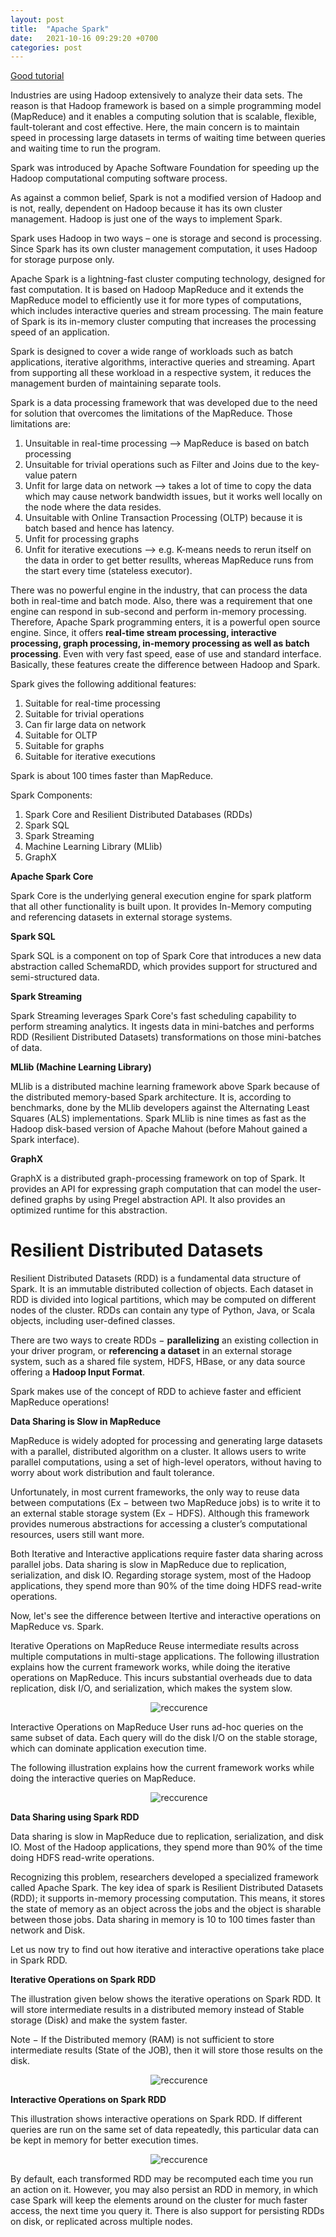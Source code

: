 ```yaml
---
layout: post
title:  "Apache Spark"
date:   2021-10-16 09:29:20 +0700
categories: post
---
```


[Good tutorial](https://data-flair.training/blogs/spark-tutorials-home/#tutorials)

Industries are using Hadoop extensively to analyze their data sets. The reason is that Hadoop framework is based on a simple programming model (MapReduce) and it enables a computing solution that is scalable, flexible, fault-tolerant and cost effective. Here, the main concern is to maintain speed in processing large datasets in terms of waiting time between queries and waiting time to run the program.

Spark was introduced by Apache Software Foundation for speeding up the Hadoop computational computing software process.

As against a common belief, Spark is not a modified version of Hadoop and is not, really, dependent on Hadoop because it has its own cluster management. Hadoop is just one of the ways to implement Spark.

Spark uses Hadoop in two ways – one is storage and second is processing. Since Spark has its own cluster management computation, it uses Hadoop for storage purpose only.

Apache Spark is a lightning-fast cluster computing technology, designed for fast computation. It is based on Hadoop MapReduce and it extends the MapReduce model to efficiently use it for more types of computations, which includes interactive queries and stream processing. The main feature of Spark is its in-memory cluster computing that increases the processing speed of an application.

Spark is designed to cover a wide range of workloads such as batch applications, iterative algorithms, interactive queries and streaming. Apart from supporting all these workload in a respective system, it reduces the management burden of maintaining separate tools.

Spark is a data processing framework that was developed due to the need for solution that overcomes the limitations of the MapReduce.  Those limitations are:

1. Unsuitable in real-time processing --> MapReduce is based on batch processing
2. Unsuitable for trivial operations such as Filter and Joins due to the key-value patern
3. Unfit for large data on network --> takes a lot of time to copy the data which may cause network bandwidth issues, but it works well locally on the node where the data resides.
4. Unsuitable with Online Transaction Processing (OLTP) because it is batch based and hence has latency.
5. Unfit for processing graphs
6. Unfit for iterative executions --> e.g. K-means needs to rerun itself on the data in order to get better resullts, whereas MapReduce runs from the start every time (stateless executor). 

There was no powerful engine in the industry, that can process the data both in real-time and batch mode. Also, there was a requirement that one engine can respond in sub-second and perform in-memory processing.
Therefore, Apache Spark programming enters, it is a powerful open source engine. Since, it offers **real-time stream processing, interactive processing, graph processing, in-memory processing as well as batch processing**. 
Even with very fast speed, ease of use and standard interface. Basically, these features create the difference between Hadoop and Spark. 

Spark gives the following additional features:

1. Suitable for real-time processing
2. Suitable for trivial operations
3. Can fir large data on network
4. Suitable for OLTP
5. Suitable for graphs
6. Suitable for iterative executions

Spark is about 100 times faster than MapReduce.

Spark Components:

1. Spark Core and Resilient Distributed Databases (RDDs)
2. Spark SQL
3. Spark Streaming 
4. Machine Learning Library (MLlib)
5. GraphX


**Apache Spark Core**

Spark Core is the underlying general execution engine for spark platform that all other functionality is built upon. It provides In-Memory computing and referencing datasets in external storage systems.

**Spark SQL**

Spark SQL is a component on top of Spark Core that introduces a new data abstraction called SchemaRDD, which provides support for structured and semi-structured data.

**Spark Streaming**

Spark Streaming leverages Spark Core's fast scheduling capability to perform streaming analytics. It ingests data in mini-batches and performs RDD (Resilient Distributed Datasets) transformations on those mini-batches of data.

**MLlib (Machine Learning Library)**

MLlib is a distributed machine learning framework above Spark because of the distributed memory-based Spark architecture. It is, according to benchmarks, done by the MLlib developers against the Alternating Least Squares (ALS) implementations. Spark MLlib is nine times as fast as the Hadoop disk-based version of Apache Mahout (before Mahout gained a Spark interface).

**GraphX**

GraphX is a distributed graph-processing framework on top of Spark. It provides an API for expressing graph computation that can model the user-defined graphs by using Pregel abstraction API. It also provides an optimized runtime for this abstraction.


# Resilient Distributed Datasets

Resilient Distributed Datasets (RDD) is a fundamental data structure of Spark. It is an immutable distributed collection of objects. Each dataset in RDD is divided into logical partitions, which may be computed on different nodes of the cluster. RDDs can contain any type of Python, Java, or Scala objects, including user-defined classes.

There are two ways to create RDDs − **parallelizing** an existing collection in your driver program, or **referencing a dataset** in an external storage system, such as a shared file system, HDFS, HBase, or any data source offering a **Hadoop Input Format**.

Spark makes use of the concept of RDD to achieve faster and efficient MapReduce operations!


**Data Sharing is Slow in MapReduce**

MapReduce is widely adopted for processing and generating large datasets with a parallel, distributed algorithm on a cluster. It allows users to write parallel computations, using a set of high-level operators, without having to worry about work distribution and fault tolerance.

Unfortunately, in most current frameworks, the only way to reuse data between computations (Ex − between two MapReduce jobs) is to write it to an external stable storage system (Ex − HDFS). Although this framework provides numerous abstractions for accessing a cluster’s computational resources, users still want more.

Both Iterative and Interactive applications require faster data sharing across parallel jobs. Data sharing is slow in MapReduce due to replication, serialization, and disk IO. Regarding storage system, most of the Hadoop applications, they spend more than 90% of the time doing HDFS read-write operations.

Now, let's see the difference between Itertive and interactive operations on MapReduce vs. Spark.

Iterative Operations on MapReduce
Reuse intermediate results across multiple computations in multi-stage applications. The following illustration explains how the current framework works, while doing the iterative operations on MapReduce. This incurs substantial overheads due to data replication, disk I/O, and serialization, which makes the system slow.


&nbsp;&nbsp;&nbsp;&nbsp;&nbsp;&nbsp;&nbsp;&nbsp;&nbsp;&nbsp;&nbsp;&nbsp;&nbsp;&nbsp;&nbsp;&nbsp;&nbsp;&nbsp; 
&nbsp;&nbsp;&nbsp;&nbsp;&nbsp;&nbsp;&nbsp;&nbsp;&nbsp;&nbsp;&nbsp;&nbsp;&nbsp;&nbsp;&nbsp;&nbsp;&nbsp;&nbsp; 
&nbsp;&nbsp;&nbsp;&nbsp;&nbsp;&nbsp;&nbsp;&nbsp;&nbsp;&nbsp;&nbsp;&nbsp;&nbsp;&nbsp;&nbsp;&nbsp;&nbsp;&nbsp; 
![reccurence](../../assets/posts_images/spark_0.png)


Interactive Operations on MapReduce
User runs ad-hoc queries on the same subset of data. Each query will do the disk I/O on the stable storage, which can dominate application execution time.

The following illustration explains how the current framework works while doing the interactive queries on MapReduce.

&nbsp;&nbsp;&nbsp;&nbsp;&nbsp;&nbsp;&nbsp;&nbsp;&nbsp;&nbsp;&nbsp;&nbsp;&nbsp;&nbsp;&nbsp;&nbsp;&nbsp;&nbsp; 
&nbsp;&nbsp;&nbsp;&nbsp;&nbsp;&nbsp;&nbsp;&nbsp;&nbsp;&nbsp;&nbsp;&nbsp;&nbsp;&nbsp;&nbsp;&nbsp;&nbsp;&nbsp; 
&nbsp;&nbsp;&nbsp;&nbsp;&nbsp;&nbsp;&nbsp;&nbsp;&nbsp;&nbsp;&nbsp;&nbsp;&nbsp;&nbsp;&nbsp;&nbsp;&nbsp;&nbsp; 
![reccurence](../../assets/posts_images/spark_1.png)

**Data Sharing using Spark RDD**

Data sharing is slow in MapReduce due to replication, serialization, and disk IO. Most of the Hadoop applications, they spend more than 90% of the time doing HDFS read-write operations.

Recognizing this problem, researchers developed a specialized framework called Apache Spark. The key idea of spark is Resilient Distributed Datasets (RDD); it supports in-memory processing computation. This means, it stores the state of memory as an object across the jobs and the object is sharable between those jobs. Data sharing in memory is 10 to 100 times faster than network and Disk.

Let us now try to find out how iterative and interactive operations take place in Spark RDD.

**Iterative Operations on Spark RDD**

The illustration given below shows the iterative operations on Spark RDD. It will store intermediate results in a distributed memory instead of Stable storage (Disk) and make the system faster.

Note − If the Distributed memory (RAM) is not sufficient to store intermediate results (State of the JOB), then it will store those results on the disk.

&nbsp;&nbsp;&nbsp;&nbsp;&nbsp;&nbsp;&nbsp;&nbsp;&nbsp;&nbsp;&nbsp;&nbsp;&nbsp;&nbsp;&nbsp;&nbsp;&nbsp;&nbsp; 
&nbsp;&nbsp;&nbsp;&nbsp;&nbsp;&nbsp;&nbsp;&nbsp;&nbsp;&nbsp;&nbsp;&nbsp;&nbsp;&nbsp;&nbsp;&nbsp;&nbsp;&nbsp; 
&nbsp;&nbsp;&nbsp;&nbsp;&nbsp;&nbsp;&nbsp;&nbsp;&nbsp;&nbsp;&nbsp;&nbsp;&nbsp;&nbsp;&nbsp;&nbsp;&nbsp;&nbsp; 
![reccurence](../../assets/posts_images/spark_2.png)

**Interactive Operations on Spark RDD**

This illustration shows interactive operations on Spark RDD. If different queries are run on the same set of data repeatedly, this particular data can be kept in memory for better execution times.

&nbsp;&nbsp;&nbsp;&nbsp;&nbsp;&nbsp;&nbsp;&nbsp;&nbsp;&nbsp;&nbsp;&nbsp;&nbsp;&nbsp;&nbsp;&nbsp;&nbsp;&nbsp; 
&nbsp;&nbsp;&nbsp;&nbsp;&nbsp;&nbsp;&nbsp;&nbsp;&nbsp;&nbsp;&nbsp;&nbsp;&nbsp;&nbsp;&nbsp;&nbsp;&nbsp;&nbsp; 
&nbsp;&nbsp;&nbsp;&nbsp;&nbsp;&nbsp;&nbsp;&nbsp;&nbsp;&nbsp;&nbsp;&nbsp;&nbsp;&nbsp;&nbsp;&nbsp;&nbsp;&nbsp; 
![reccurence](../../assets/posts_images/spark_3.png)

By default, each transformed RDD may be recomputed each time you run an action on it. However, you may also persist an RDD in memory, in which case Spark will keep the elements around on the cluster for much faster access, the next time you query it. There is also support for persisting RDDs on disk, or replicated across multiple nodes.
